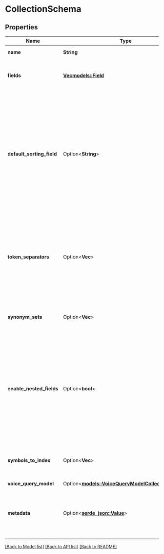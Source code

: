# CollectionSchema

## Properties

Name | Type | Description | Notes
------------ | ------------- | ------------- | -------------
**name** | **String** | Name of the collection | 
**fields** | [**Vec<models::Field>**](Field.md) | A list of fields for querying, filtering and faceting | 
**default_sorting_field** | Option<**String**> | The name of an int32 / float field that determines the order in which the search results are ranked when a sort_by clause is not provided during searching. This field must indicate some kind of popularity. | [optional][default to ]
**token_separators** | Option<**Vec<String>**> | List of symbols or special characters to be used for splitting the text into individual words in addition to space and new-line characters.  | [optional][default to []]
**synonym_sets** | Option<**Vec<String>**> | List of synonym set names to associate with this collection | [optional]
**enable_nested_fields** | Option<**bool**> | Enables experimental support at a collection level for nested object or object array fields. This field is only available if the Typesense server is version `0.24.0.rcn34` or later. | [optional][default to false]
**symbols_to_index** | Option<**Vec<String>**> | List of symbols or special characters to be indexed.  | [optional][default to []]
**voice_query_model** | Option<[**models::VoiceQueryModelCollectionConfig**](VoiceQueryModelCollectionConfig.md)> |  | [optional]
**metadata** | Option<[**serde_json::Value**](.md)> | Optional details about the collection, e.g., when it was created, who created it etc.  | [optional]

[[Back to Model list]](../README.md#documentation-for-models) [[Back to API list]](../README.md#documentation-for-api-endpoints) [[Back to README]](../README.md)


